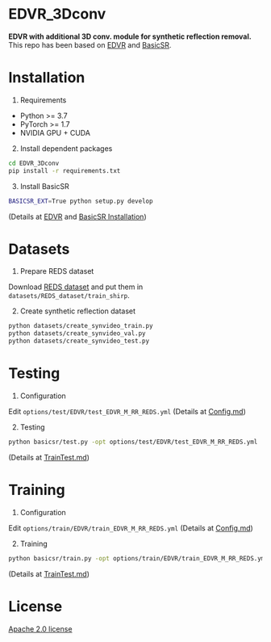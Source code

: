 # EDVR_3Dconv
**EDVR with additional 3D conv. module for synthetic reflection removal.**  
This repo has been based on [EDVR](<https://github.com/xinntao/EDVR>) and [BasicSR](<https://github.com/XPixelGroup/BasicSR>).

# Installation
1. Requirements
- Python >= 3.7
- PyTorch >= 1.7
- NVIDIA GPU + CUDA

2. Install dependent packages

  ```bash
  cd EDVR_3Dconv
  pip install -r requirements.txt
  ```

3. Install BasicSR

  ```bash
  BASICSR_EXT=True python setup.py develop
  ```
  (Details at [EDVR](<https://github.com/xinntao/EDVR>) and [BasicSR Installation](<https://github.com/XPixelGroup/BasicSR/blob/master/docs/INSTALL.md>))


# Datasets

1. Prepare REDS dataset

  Download [REDS dataset](<https://seungjunnah.github.io/Datasets/reds.html>) and put them in `datasets/REDS_dataset/train_shirp`.

2. Create synthetic reflection dataset

  ```bash
  python datasets/create_synvideo_train.py
  python datasets/create_synvideo_val.py
  python datasets/create_synvideo_test.py
  ```

# Testing

1. Configuration

  Edit ```options/test/EDVR/test_EDVR_M_RR_REDS.yml``` (Details at [Config.md](<https://github.com/XPixelGroup/BasicSR/blob/master/docs/Config.md>))

2. Testing

  ```bash
  python basicsr/test.py -opt options/test/EDVR/test_EDVR_M_RR_REDS.yml
  ```
  (Details at [TrainTest.md](<https://github.com/XPixelGroup/BasicSR/blob/master/docs/TrainTest.md>))


# Training

1. Configuration

  Edit ```options/train/EDVR/train_EDVR_M_RR_REDS.yml``` (Details at [Config.md](<https://github.com/XPixelGroup/BasicSR/blob/master/docs/Config.md>))

2. Training

  ```bash
  python basicsr/train.py -opt options/train/EDVR/train_EDVR_M_RR_REDS.yml
  ```
  (Details at [TrainTest.md](<https://github.com/XPixelGroup/BasicSR/blob/master/docs/TrainTest.md>))

# License

  [Apache 2.0 license](<https://github.com/stmrym/EDVR_3Dconv/blob/main/LICENSE>)
